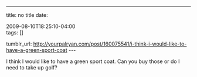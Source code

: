 ---
title: no title
date:

 2009-08-10T18:25:10-04:00  
tags:  []

tumblr_url:
http://yourpalryan.com/post/160075541/i-think-i-would-like-to-have-a-green-sport-coat
\-\--

I think I would like to have a green sport coat. Can you buy those or do
I need to take up golf?

